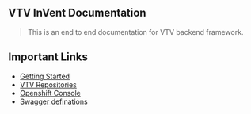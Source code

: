 ## VTV InVent Documentation

> This is an end to end documentation for VTV backend framework.

## Important Links

- [Getting Started](frameworkIntro.md)
- [VTV Repositories](https://github.vodafone.com/orgs/VFGroup-CPS-VodafoneTV/repositories)
- [Openshift Console](https://127.0.0.1:8443/console/catalog)
- [Swagger definations](backendIntro.md)


